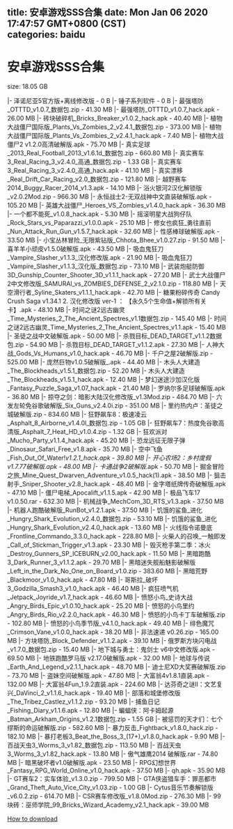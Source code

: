 
title: 安卓游戏SSS合集
date: Mon Jan 06 2020 17:47:57 GMT+0800 (CST)    
categories: baidu
---

# 安卓游戏SSS合集
size: 18.05 GB
 
 
|- 泽诺尼亚5官方版+离线修改版 - 0 B
|- 锤子系列软件 - 0 B
|- 最强塔防_OTTTD_v1.0.7_数据包.zip - 41.30 MB
|- 最强塔防_OTTTD_v1.0.7_hack.apk - 26.00 MB
|- 砖块破碎机_Bricks_Breaker_v1.0.2_hack.apk - 40.40 MB
|- 植物大战僵尸国际版_Plants_Vs_Zombies_2_v2.4.1_数据包.zip - 373.00 MB
|- 植物大战僵尸国际版_Plants_Vs_Zombies_2_v2.4.1_hack.apk - 7.40 MB
|- 植物大战僵尸2 v1.2.0高清破解版.apk - 75.70 MB
|- 真实足球_2013_Real_Football_2013_v1.6.1d_数据包.zip - 660.80 MB
|- 真实赛车3_Real_Racing_3_v2.4.0_高通_数据包.zip - 1.33 GB
|- 真实赛车3_Real_Racing_3_v2.4.0_高通_hack.apk - 41.10 MB
|- 真实漂移_Real_Drift_Car_Racing_v2.0_数据包.zip - 121.80 MB
|- 越野赛车2014_Buggy_Racer_2014_v1.3.apk - 14.10 MB
|- 浴火银河2汉化解锁版_v2.0.2Mod.zip - 966.30 MB
|- 永恒战士2-无双战神中文直装破解版.apk - 105.20 MB
|- 英雄大战僵尸_Heroes_VS_Zombies_v1.4.0_hack.apk - 36.30 MB
|- 一个都不能死_v1.0.8_hack.apk - 5.30 MB
|- 摇滚明星大战狗仔队_Rock_Stars_vs_Paparazzi_v1.0.0.apk - 25.10 MB
|- 修女也疯狂_勇往直前_Nun_Attack_Run_Gun_v1.5.7_hack.apk - 32.60 MB
|- 性感棒球破解版.apk - 33.50 MB
|- 小宝丛林冒险_无限紫钻版_Chhota_Bhee_v1.0.27.zip - 91.50 MB
|- 喜羊羊小顽皮v1.5.0破解版.apk - 43.50 MB
|- 吸血鬼狂刀_Vampire_Slasher_v1.1.3_汉化修改版.apk - 21.90 MB
|- 吸血鬼狂刀_Vampire_Slasher_v1.1.3_汉化版_数据包.zip - 73.10 MB
|- 武装炮艇防御3D_Gunship_Counter_Shooter_3D_v1.1.1_hack.apk - 27.20 MB
|- 武士大战僵尸2中文修改版_SAMURAI_vs_ZOMBIES_DEFENSE_2_v2.1.0.zip - 118.80 MB
|- 天空滑行者_Syline_Skaters_v1.1.1_hack.apk - 42.70 MB
|- 糖果粉碎传奇 Candy Crush Saga v1.34.1 2. 汉化修改版 ver-1 ： 【永久5个生命值+解锁所有关卡】.apk - 48.10 MB
|- 时间之谜2远古幽灵_Time_Mysteries_2_The_Ancient_Spectres_v1.1数据包.zip - 145.40 MB
|- 时间之谜2远古幽灵_Time_Mysteries_2_The_Ancient_Spectres_v1.1.apk - 15.40 MB
|- 圣徒之战中文破解版.apk - 50.00 MB
|- 杀戮目标_DEAD_TARGET_v1.1.2数据包.zip - 54.90 MB
|- 杀戮目标_DEAD_TARGET_v1.1.2.apk - 27.30 MB
|- 人神大战_Gods_Vs_Humans_v1.0_hack.apk - 46.70 MB
|- 千户之屋2破解版.zip - 525.00 MB
|- 庞然巨物v1.0.5破解版_.apk - 44.40 MB
|- 木头人大建造_The_Blockheads_v1.5.1_数据包.zip - 52.20 MB
|- 木头人大建造_The_Blockheads_v1.5.1_hack.apk - 12.40 MB
|- 梦幻迷途沙加汉化版_Fantasy_Puzzle_Saga_v1.07_hack.apk - 21.40 MB
|- 罗纳尔多足球破解版.apk - 36.80 MB
|- 掠夺之剑：暗影大陆汉化修改版_v1.3Mod.zip - 484.70 MB
|- 六发左轮免谷歌破解版_Six_Guns_v2.4.0i.zip - 351.00 MB
|- 里约热内卢：圣徒之城破解版.zip - 834.60 MB
|- 狂野飙车8：极速凌云_Asphalt_8_Airborne_v1.4.0l_数据包.zip - 1.05 GB
|- 狂野飙车7：热度免谷歌高清版_Asphalt_7_Heat_HD_v1.0.4.zip - 1.32 GB
|- 狂欢派对_Mucho_Party_v1.1.4_hack.apk - 45.20 MB
|- 恐龙远征无限子弹_Dinosaur_Safari_Free_v1.8.apk - 35.70 MB
|- 空中飞鱼_Fish_Out_Of_Water!_v1.2.1_hack.apk - 39.80 MB
|- 开心农场2：乡村度假v1.7.77破解版.apk - 48.00 MB
|- 卡通战争2破解版_.apk - 50.70 MB
|- 掘金冒险之旅_Mine_Quest_Dwarven_Adventure_v1.0.5_hack(1).apk - 38.50 MB
|- 狙击射手_Sniper_Shooter_v2.8_hack.apk - 48.40 MB
|- 金字塔纸牌传奇破解版.apk - 47.10 MB
|- 僵尸电梯_Apocalift_v1.1.5.apk - 42.90 MB
|- 极品飞车17   v1.0.50.rar - 632.30 MB
|- 机械战争_MechCom_3D_RTS_v1.3.apk - 37.50 MB
|- 机器人跑酷破解版_RunBot_v1.2.1.apk - 37.50 MB
|- 饥饿的鲨鱼_进化_Hungry_Shark_Evolution_v2.4.0_数据包.zip - 53.10 MB
|- 饥饿的鲨鱼_进化_Hungry_Shark_Evolution_v2.4.0_hack.apk - 13.60 MB
|- 火线指令诺曼底_Frontline_Commando_3.3.0_hack.apk - 228.80 MB
|- 火柴人的召唤_一触即发_Call_of_Stickman_Trigger_v1.3.apk - 23.30 MB
|- 毁灭枪手第二季：冰火_Destroy_Gunners_SP_ICEBURN_v2.00_hack.apk - 11.50 MB
|- 黑暗跑酷3_Dark_Runner_3_v1.1.2.apk - 29.70 MB
|- 黑暗迷失舰船魅影破解版_Left_in_the_Dark_No_One_on_Board_v1.0.zip - 383.60 MB
|- 黑暗荒野_Blackmoor_v1.0_hack.apk - 47.80 MB
|- 哥斯拉_破坏3_Godzilla_Smash3_v1.0_hack.apk - 46.40 MB
|- 疯狂喷气机_Jetpack_Joyride_v1.7_hack.apk - 46.60 MB
|- 愤怒小鸟_史诗大战_Angry_Birds_Epic_v1.0.10_hack.apk - 25.20 MB
|- 愤怒的小鸟里约_Angry_Birds_Rio_v2.2.0_hack.apk - 46.30 MB
|- 愤怒的小鸟卡丁车破解版.zip - 102.80 MB
|- 愤怒的小鸟季节版_v4.1.0_hack.apk - 49.40 MB
|- 绯色魔咒_Crimson_Vane_v1.0.0_hack.apk - 38.20 MB
|- 非法速递 v0.26.zip - 165.00 MB
|- 方块塔防_Block_Defender_v1.1.2.apk - 39.10 MB
|- 俄罗斯方块闪电战_v1.7.0_数据包.zip - 15.40 MB
|- 地下城与勇士：鬼剑士 v6中文修改版.apk - 69.50 MB
|- 地铁跑酷罗马版 v2.17.0破解版.apk - 32.00 MB
|- 地球与传说_Earth_And_Legend_v2.1.1_hack.apk - 48.70 MB
|- 迪士尼XD大奖赛破解版.zip - 73.70 MB
|- 盗妹空间破解版.apk - 47.80 MB
|- 大富翁4v1.8.1直装.apk - 132.00 MB
|- 大富翁4Fun_1.9.2直装.apk - 224.60 MB
|- 达芬奇之谜II：文艺复兴_DaVinci_2_v1.1.6_hack.apk - 19.40 MB
|- 部落和城堡修改版_The_Tribez_Castlez_v1.1.2.zip - 93.20 MB
|- 捕鱼日记_Fishing_Diary_v1.1.6.apk - 12.80 MB
|- 蝙蝠侠：阿卡姆起源_Batman_Arkham_Origins_v1.2.1数据包.zip - 1.55 GB
|- 被惩罚的天才们：七个缪斯的命运破解版.zip - 582.60 MB
|- 暴力反击_Fightback_v1.8.0_hack.zip - 182.10 MB
|- 暴打老板3_Beat_the_Boss_3_(17+)_v1.8.0_hack.apk - 9.90 MB
|- 百战天虫3_Worms_3_v1.82_数据包.zip - 113.50 MB
|- 百战天虫3_Worms_3_v1.82_hack.apk - 13.80 MB
|- 傲气雄鹰2014 破解版.rar - 74.80 MB
|- 暗黑破坏者v1.0破解版.apk - 23.50 MB
|- RPG幻想世界_Fantasy_RPG_World_Online_v1.0_hack.apk - 37.50 MB
|- qh.apk - 35.90 MB
|- GT赛车2：实车体验_v1.3.0.zip - 799.50 MB
|- GTA侠盗猎车手：罪恶都市_Grand_Theft_Auto_Vice_City_v1.03.zip - 1.00 GB
|- Cytus音乐节奏解锁版_v6.0.2.zip - 614.70 MB
|- CSR赛车修改版_v1.8.0Mod.zip - 276.30 MB
|- 99块砖：巫师学院_99_Bricks_Wizard_Academy_v2.1_hack.apk - 39.00 MB

[How to download](https://bpcam.bemobtrk.com/go/2ceec3aa-1ca2-46d6-b9ff-aaa5c184517c?jno=5357)